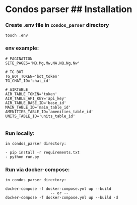 # Condos parser ## Installation

### Create .env file in `condos_parser` directory

```
touch .env
```

### env example:

```
# PAGINATION
SITE_PAGES='MQ,Mg,Mw,NA,NQ,Ng,Nw'

# TG BOT
TG_BOT_TOKEN='bot_token'
TG_CHAT_ID='chat_id'

# AIRTABLE
AIR_TABLE_TOKEN='token'
AIR_TABLE_API_KEY='api_key'
AIR_TABLE_BASE_ID='base_id'
MAIN_TABLE_ID='main_table_id'
AMENITIES_TABLE_ID='amenities_table_id'
UNITS_TABLE_ID='units_table_id'


```

### Run locally:

```
in condos_parser directory:

- pip install -r requirements.txt
- python run.py
```

### Run via docker-compose:

```
in condos_parser directory:

docker-compose -f docker-compose.yml up --build 
                    -- or --
docker-compose -f docker-compose.yml up --build -d 
```

